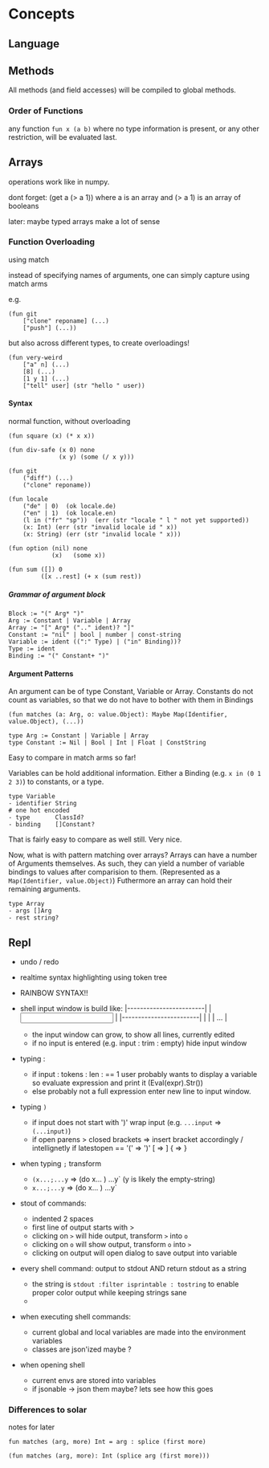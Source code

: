 # Concepts

## Language

## Methods

All methods (and field accesses) will be compiled to global methods.

### Order of Functions

any function `fun x (a b)` where no type information is present,
or any other restriction, will be evaluated last.


## Arrays

operations work like in numpy.

dont forget:
    (get a (> a 1))
    where a is an array
    and (> a 1) is an array of booleans

later: maybe typed arrays make a lot of sense


### Function Overloading
using match

instead of specifying names of arguments, one can simply capture using match arms


e.g.

    (fun git
        ["clone" reponame] (...)
        ["push"] (...))

but also across different types, to create overloadings!

    (fun very-weird
        ["a" n] (...)
        [8] (...)
        [1 y 1] (...)
        ["tell" user] (str "hello " user))

#### Syntax

normal function, without overloading

    (fun square (x) (* x x))

    (fun div-safe (x 0) none
                  (x y) (some (/ x y)))

    (fun git
        ("diff") (...)
        ("clone" reponame))

    (fun locale
        ("de" | 0)  (ok locale.de)
        ("en" | 1)  (ok locale.en)
        (l in ("fr" "sp"))  (err (str "locale " l " not yet supported))
        (x: Int) (err (str "invalid locale id " x))
        (x: String) (err (str "invalid locale " x)))

    (fun option (nil) none
                (x)   (some x))

    (fun sum ([]) 0
             ([x ..rest] (+ x (sum rest))

##### Grammar of argument block

    Block := "(" Arg* ")"
    Arg := Constant | Variable | Array
    Array := "[" Arg* (".." ident)? "]"
    Constant := "nil" | bool | number | const-string
    Variable := ident ((":" Type) | ("in" Binding))?
    Type := ident
    Binding := "(" Constant+ ")"

#### Argument Patterns

An argument can be of type Constant, Variable or Array.
Constants do not count as variables, so that we do not have to bother with them in Bindings

    (fun matches (a: Arg, o: value.Object): Maybe Map(Identifier, value.Object), (...))

    type Arg := Constant | Variable | Array
    type Constant := Nil | Bool | Int | Float | ConstString

Easy to compare in match arms so far!

Variables can be hold additional information.
Either a Binding (e.g. `x in (0 1 2 3)`) to constants, or a type.

    type Variable
    - identifier String
    # one hot encoded
    - type       ClassId?
    - binding    []Constant?

That is fairly easy to compare as well still. Very nice.

Now, what is with pattern matching over arrays?
Arrays can have a number of Arguments themselves.
As such, they can yield a number of variable bindings to values after comparision to them. (Represented as a `Map(Identifier, value.Object)`)
Futhermore an array can hold their remaining arguments.

    type Array
    - args []Arg
    - rest string?

## Repl

- undo / redo

- realtime syntax highlighting using token tree
- RAINBOW SYNTAX!!

- shell input window is build like:
    |------------------------|
    |   <input>              |
    |------------------------|
    |                        |
    |   <output> ...         |
  - the input window can grow, to show all lines, currently edited
  - if no input is entered (e.g. input : trim : empty) hide input window

- typing <enter>:
    - if input : tokens : len : == 1
        user probably wants to display a variable
        so evaluate expression and print it (Eval(expr).Str())
    - else
        probably not a full expression
        enter new line to input window.

- typing `)`
    - if input does not start with ')'
        wrap input (e.g. `...input` => `(...input)`)
    - if open parens > closed brackets
        => insert bracket accordingly / intellignetly
            if latestopen == '(' => ')'
                              [  =>  ]
                              {  =>  }


- when typing `;` transform
    - `(x...;...y` => (do x... ) ...y` (y is likely the empty-string)
    - `x...;...y` => (do x... ) ...y`

- stout of commands:
    - indented 2 spaces
    - first line of output starts with >
    - clicking on `>` will hide output, transform `>` into `o`
    - clicking on `o` will show output, transform `o` into `>`
    - clicking on output will open dialog to save output into variable

- every shell command: output to stdout AND return stdout as a string
    - the string is `stdout :filter isprintable : tostring` to enable proper color output while keeping strings sane
    -

- when executing shell commands:
    - current global and local variables are made into the environment variables
    - classes are json'ized maybe ?

- when opening shell
    - current envs are stored into variables
    - if jsonable -> json them maybe? lets see how this goes


### Differences to solar
notes for later


    fun matches (arg, more) Int = arg : splice (first more)

    (fun matches (arg, more): Int (splice arg (first more)))
